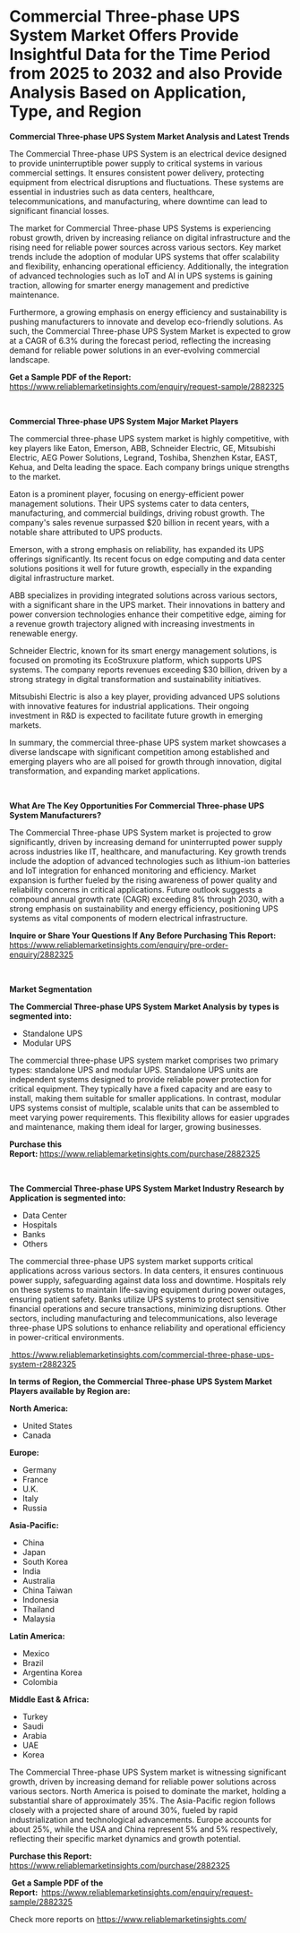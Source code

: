 <p><h1>Commercial Three-phase UPS System Market Offers Provide Insightful Data for the Time Period from 2025 to 2032 and also Provide Analysis Based on Application, Type, and Region</h1></p><p><strong>Commercial Three-phase UPS System Market Analysis and Latest Trends</strong></p>
<p><p>The Commercial Three-phase UPS System is an electrical device designed to provide uninterruptible power supply to critical systems in various commercial settings. It ensures consistent power delivery, protecting equipment from electrical disruptions and fluctuations. These systems are essential in industries such as data centers, healthcare, telecommunications, and manufacturing, where downtime can lead to significant financial losses.</p><p>The market for Commercial Three-phase UPS Systems is experiencing robust growth, driven by increasing reliance on digital infrastructure and the rising need for reliable power sources across various sectors. Key market trends include the adoption of modular UPS systems that offer scalability and flexibility, enhancing operational efficiency. Additionally, the integration of advanced technologies such as IoT and AI in UPS systems is gaining traction, allowing for smarter energy management and predictive maintenance.</p><p>Furthermore, a growing emphasis on energy efficiency and sustainability is pushing manufacturers to innovate and develop eco-friendly solutions. As such, the Commercial Three-phase UPS System Market is expected to grow at a CAGR of 6.3% during the forecast period, reflecting the increasing demand for reliable power solutions in an ever-evolving commercial landscape.</p></p>
<p><strong>Get a Sample PDF of the Report:&nbsp;</strong> <a href="https://www.reliablemarketinsights.com/enquiry/request-sample/2882325?utm_campaign=2207&utm_medium=2&utm_source=Github&utm_content=ia&utm_term=13032025&utm_id=commercial-three-phase-ups-system">https://www.reliablemarketinsights.com/enquiry/request-sample/2882325</a></p>
<p>&nbsp;</p>
<p><strong>Commercial Three-phase UPS System Major Market Players</strong></p>
<p><p>The commercial three-phase UPS system market is highly competitive, with key players like Eaton, Emerson, ABB, Schneider Electric, GE, Mitsubishi Electric, AEG Power Solutions, Legrand, Toshiba, Shenzhen Kstar, EAST, Kehua, and Delta leading the space. Each company brings unique strengths to the market.</p><p>Eaton is a prominent player, focusing on energy-efficient power management solutions. Their UPS systems cater to data centers, manufacturing, and commercial buildings, driving robust growth. The company's sales revenue surpassed $20 billion in recent years, with a notable share attributed to UPS products.</p><p>Emerson, with a strong emphasis on reliability, has expanded its UPS offerings significantly. Its recent focus on edge computing and data center solutions positions it well for future growth, especially in the expanding digital infrastructure market.</p><p>ABB specializes in providing integrated solutions across various sectors, with a significant share in the UPS market. Their innovations in battery and power conversion technologies enhance their competitive edge, aiming for a revenue growth trajectory aligned with increasing investments in renewable energy.</p><p>Schneider Electric, known for its smart energy management solutions, is focused on promoting its EcoStruxure platform, which supports UPS systems. The company reports revenues exceeding $30 billion, driven by a strong strategy in digital transformation and sustainability initiatives.</p><p>Mitsubishi Electric is also a key player, providing advanced UPS solutions with innovative features for industrial applications. Their ongoing investment in R&D is expected to facilitate future growth in emerging markets.</p><p>In summary, the commercial three-phase UPS system market showcases a diverse landscape with significant competition among established and emerging players who are all poised for growth through innovation, digital transformation, and expanding market applications.</p></p>
<p>&nbsp;</p>
<p><strong>What Are The Key Opportunities For Commercial Three-phase UPS System Manufacturers?</strong></p>
<p><p>The Commercial Three-phase UPS System market is projected to grow significantly, driven by increasing demand for uninterrupted power supply across industries like IT, healthcare, and manufacturing. Key growth trends include the adoption of advanced technologies such as lithium-ion batteries and IoT integration for enhanced monitoring and efficiency. Market expansion is further fueled by the rising awareness of power quality and reliability concerns in critical applications. Future outlook suggests a compound annual growth rate (CAGR) exceeding 8% through 2030, with a strong emphasis on sustainability and energy efficiency, positioning UPS systems as vital components of modern electrical infrastructure.</p></p>
<p><strong>Inquire or Share Your Questions If Any Before Purchasing This Report:</strong> <a href="https://www.reliablemarketinsights.com/enquiry/pre-order-enquiry/2882325?utm_campaign=2207&utm_medium=2&utm_source=Github&utm_content=ia&utm_term=13032025&utm_id=commercial-three-phase-ups-system">https://www.reliablemarketinsights.com/enquiry/pre-order-enquiry/2882325</a></p>
<p>&nbsp;</p>
<p><strong>Market Segmentation</strong></p>
<p><strong>The Commercial Three-phase UPS System Market Analysis by types is segmented into:</strong></p>
<p><ul><li>Standalone UPS</li><li>Modular UPS</li></ul></p>
<p><p>The commercial three-phase UPS system market comprises two primary types: standalone UPS and modular UPS. Standalone UPS units are independent systems designed to provide reliable power protection for critical equipment. They typically have a fixed capacity and are easy to install, making them suitable for smaller applications. In contrast, modular UPS systems consist of multiple, scalable units that can be assembled to meet varying power requirements. This flexibility allows for easier upgrades and maintenance, making them ideal for larger, growing businesses.</p></p>
<p><strong>Purchase this Report:&nbsp;</strong><a href="https://www.reliablemarketinsights.com/purchase/2882325?utm_campaign=2207&utm_medium=2&utm_source=Github&utm_content=ia&utm_term=13032025&utm_id=commercial-three-phase-ups-system">https://www.reliablemarketinsights.com/purchase/2882325</a></p>
<p>&nbsp;</p>
<p><strong>The Commercial Three-phase UPS System Market Industry Research by Application is segmented into:</strong></p>
<p><ul><li>Data Center</li><li>Hospitals</li><li>Banks</li><li>Others</li></ul></p>
<p><p>The commercial three-phase UPS system market supports critical applications across various sectors. In data centers, it ensures continuous power supply, safeguarding against data loss and downtime. Hospitals rely on these systems to maintain life-saving equipment during power outages, ensuring patient safety. Banks utilize UPS systems to protect sensitive financial operations and secure transactions, minimizing disruptions. Other sectors, including manufacturing and telecommunications, also leverage three-phase UPS solutions to enhance reliability and operational efficiency in power-critical environments.</p></p>
<p><a href="https://www.reliablemarketinsights.com/commercial-three-phase-ups-system-r2882325?utm_campaign=2207&utm_medium=2&utm_source=Github&utm_content=ia&utm_term=13032025&utm_id=commercial-three-phase-ups-system">&nbsp;https://www.reliablemarketinsights.com/commercial-three-phase-ups-system-r2882325</a></p>
<p><strong>In terms of Region, the Commercial Three-phase UPS System Market Players available by Region are:</strong></p>
<p>
    <p> <strong> North America: </strong>
        <ul>
            <li>United States</li>
            <li>Canada</li>
        </ul>
        </p> 
    <p> <strong> Europe: </strong>
        <ul>
            <li>Germany</li>
            <li>France</li>
            <li>U.K.</li>
            <li>Italy</li>
            <li>Russia</li>
        </ul>
        </p> 
    <p> <strong> Asia-Pacific: </strong>
        <ul>
            <li>China</li>
            <li>Japan</li>
            <li>South Korea</li>
            <li>India</li>
            <li>Australia</li>
            <li>China Taiwan</li>
            <li>Indonesia</li>
            <li>Thailand</li>
            <li>Malaysia</li>
        </ul>
        </p> 
    <p> <strong> Latin America: </strong>
        <ul>
            <li>Mexico</li>
            <li>Brazil</li>
            <li>Argentina Korea</li>
            <li>Colombia</li>
        </ul>
        </p> 
    <p> <strong> Middle East & Africa: </strong>
        <ul>
            <li>Turkey</li>
            <li>Saudi</li>
            <li>Arabia</li>
            <li>UAE</li>
            <li>Korea</li>
        </ul>
    </p>
    </p>
<p><p>The Commercial Three-phase UPS System market is witnessing significant growth, driven by increasing demand for reliable power solutions across various sectors. North America is poised to dominate the market, holding a substantial share of approximately 35%. The Asia-Pacific region follows closely with a projected share of around 30%, fueled by rapid industrialization and technological advancements. Europe accounts for about 25%, while the USA and China represent 5% and 5% respectively, reflecting their specific market dynamics and growth potential.</p></p>
<p><strong>Purchase this Report: </strong><a href="https://www.reliablemarketinsights.com/purchase/2882325?utm_campaign=2207&utm_medium=2&utm_source=Github&utm_content=ia&utm_term=13032025&utm_id=commercial-three-phase-ups-system">https://www.reliablemarketinsights.com/purchase/2882325</a></p>
<p>&nbsp;<strong>Get a Sample PDF of the Report:&nbsp;&nbsp;</strong><a href="https://www.reliablemarketinsights.com/enquiry/request-sample/2882325?utm_campaign=2207&utm_medium=2&utm_source=Github&utm_content=ia&utm_term=13032025&utm_id=commercial-three-phase-ups-system">https://www.reliablemarketinsights.com/enquiry/request-sample/2882325</a></p>
<p><strong></strong></p>
<p>Check more reports on <a href="https://www.reliablemarketinsights.com/?utm_campaign=2207&utm_medium=2&utm_source=Github&utm_content=ia&utm_term=13032025&utm_id=commercial-three-phase-ups-system">https://www.reliablemarketinsights.com/</a></p>